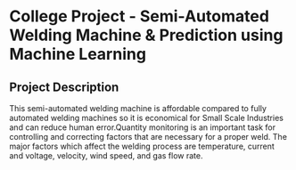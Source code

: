 # College Project - Semi-Automated Welding Machine & Prediction using Machine Learning

## Project Description
This semi-automated welding machine is affordable compared to fully automated welding machines so it is economical for Small Scale Industries and can reduce human error.Quantity monitoring is an important task for controlling and correcting factors that are necessary for a proper weld. The major factors which affect the welding process are temperature, current and voltage, velocity, wind speed, and gas flow rate.
